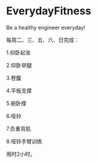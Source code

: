 # EverydayFitness   

Be a healthy engineer everyday!   

每周二、三、五、六、日完成：   

1.仰卧起坐   

2.仰卧举腿   

3.卷腹   

4.平板支撑   

5.俯卧撑   

6.哑铃   

7.负重背肌   

8.哑铃手臂训练   

用时2小时。   

